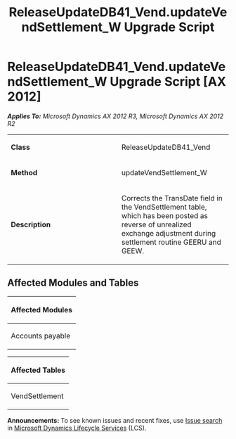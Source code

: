 ﻿---
title: ReleaseUpdateDB41_Vend.updateVendSettlement_W Upgrade Script
TOCTitle: ReleaseUpdateDB41_Vend.updateVendSettlement_W Upgrade Script
ms:assetid: f8380f94-6485-ead1-0739-6badd1364d0c
ms:mtpsurl: https://msdn.microsoft.com/en-us/library/JJ737625(v=AX.60)
ms:contentKeyID: 49712318
ms.date: 05/18/2015
mtps_version: v=AX.60
---

# ReleaseUpdateDB41\_Vend.updateVendSettlement\_W Upgrade Script [AX 2012]


_**Applies To:** Microsoft Dynamics AX 2012 R3, Microsoft Dynamics AX 2012 R2_

<table>
<colgroup>
<col style="width: 50%" />
<col style="width: 50%" />
</colgroup>
<tbody>
<tr class="odd">
<td><p><strong>Class</strong></p></td>
<td><p>ReleaseUpdateDB41_Vend</p></td>
</tr>
<tr class="even">
<td><p><strong>Method</strong></p></td>
<td><p>updateVendSettlement_W</p></td>
</tr>
<tr class="odd">
<td><p><strong>Description</strong></p></td>
<td><p>Corrects the TransDate field in the VendSettlement table, which has been posted as reverse of unrealized exchange adjustment during settlement routine GEERU and GEEW.</p></td>
</tr>
</tbody>
</table>


## Affected Modules and Tables

<table>
<colgroup>
<col style="width: 100%" />
</colgroup>
<thead>
<tr class="header">
<th><p>Affected Modules</p></th>
</tr>
</thead>
<tbody>
<tr class="odd">
<td><p>Accounts payable</p></td>
</tr>
</tbody>
</table>


<table>
<colgroup>
<col style="width: 100%" />
</colgroup>
<thead>
<tr class="header">
<th><p>Affected Tables</p></th>
</tr>
</thead>
<tbody>
<tr class="odd">
<td><p>VendSettlement</p></td>
</tr>
</tbody>
</table>

  
**Announcements:** To see known issues and recent fixes, use [Issue search](http://go.microsoft.com/fwlink/?linkid=389258) in [Microsoft Dynamics Lifecycle Services](http://go.microsoft.com/fwlink/?linkid=306505) (LCS).

